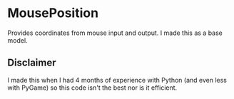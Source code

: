 # MousePosition
Provides coordinates from mouse input and output. I made this as a base model.

## Disclaimer
I made this when I had 4 months of experience with Python (and even less with PyGame) so this code isn't the best nor is it efficient. 
